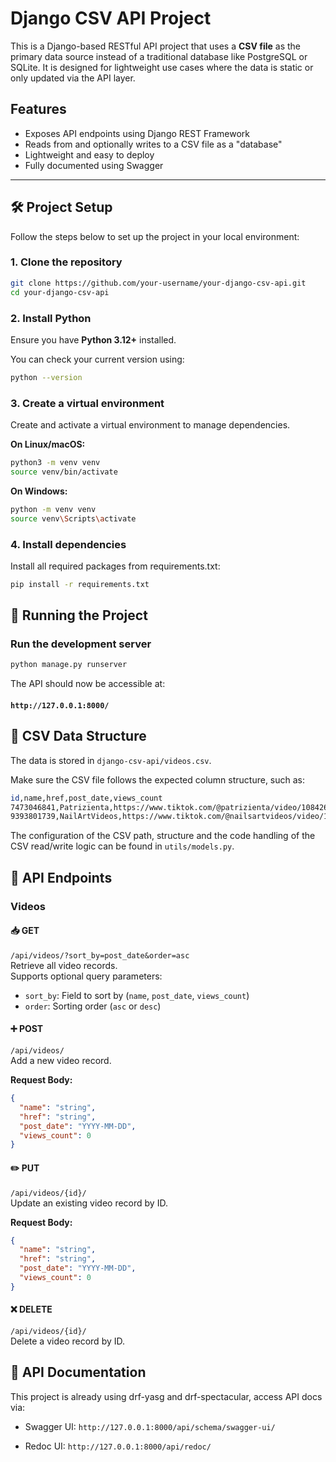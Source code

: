# Django CSV API Project

This is a Django-based RESTful API project that uses a **CSV file** as the primary data source instead of a traditional database like PostgreSQL or SQLite. It is designed for lightweight use cases where the data is static or only updated via the API layer.

## Features

- Exposes API endpoints using Django REST Framework
- Reads from and optionally writes to a CSV file as a "database"
- Lightweight and easy to deploy
- Fully documented using Swagger

---

## 🛠 Project Setup

Follow the steps below to set up the project in your local environment:

### 1. **Clone the repository**

```bash
git clone https://github.com/your-username/your-django-csv-api.git
cd your-django-csv-api
```

### 2. **Install Python**
Ensure you have **Python 3.12+** installed.

You can check your current version using:

```bash
python --version
```

### 3. **Create a virtual environment**
Create and activate a virtual environment to manage dependencies.

**On Linux/macOS:**

```bash
python3 -m venv venv
source venv/bin/activate
```

**On Windows:**

```bash
python -m venv venv
source venv\Scripts\activate
```

### 4. **Install dependencies**
Install all required packages from requirements.txt:
```bash
pip install -r requirements.txt
```

## 🚀 Running the Project

### **Run the development server**
```bash
python manage.py runserver
```
The API should now be accessible at:
#### `http://127.0.0.1:8000/`

## 📁 CSV Data Structure

The data is stored in `django-csv-api/videos.csv`.

Make sure the CSV file follows the expected column structure, such as:
```bash
id,name,href,post_date,views_count
7473046841,Patrizienta,https://www.tiktok.com/@patrizienta/video/108426800413716480,06/17/2023,6218
9393801739,NailArtVideos,https://www.tiktok.com/@nailsartvideos/video/108795592566304768,08/18/2023,2812
```
The configuration of the CSV path, structure and the code handling of the CSV read/write logic can be found in ``utils/models.py``.

## 📘 API Endpoints

### Videos

#### 📥 GET  
`/api/videos/?sort_by=post_date&order=asc`  
Retrieve all video records.  
Supports optional query parameters:
- `sort_by`: Field to sort by (`name`, `post_date`, `views_count`)
- `order`: Sorting order (`asc` or `desc`)

#### ➕ POST  
`/api/videos/`  
Add a new video record.  

**Request Body:**

```json
{
  "name": "string",
  "href": "string",
  "post_date": "YYYY-MM-DD",
  "views_count": 0
}
```

#### ✏️ PUT
`/api/videos/{id}/`  
Update an existing video record by ID.

**Request Body:**

```json
{
  "name": "string",
  "href": "string",
  "post_date": "YYYY-MM-DD",
  "views_count": 0
}
```
#### ❌ DELETE
`/api/videos/{id}/`  
Delete a video record by ID.

## 📄 API Documentation
This project is already using drf-yasg and drf-spectacular, access API docs via:
* Swagger UI: `http://127.0.0.1:8000/api/schema/swagger-ui/`

* Redoc UI: `http://127.0.0.1:8000/api/redoc/`


